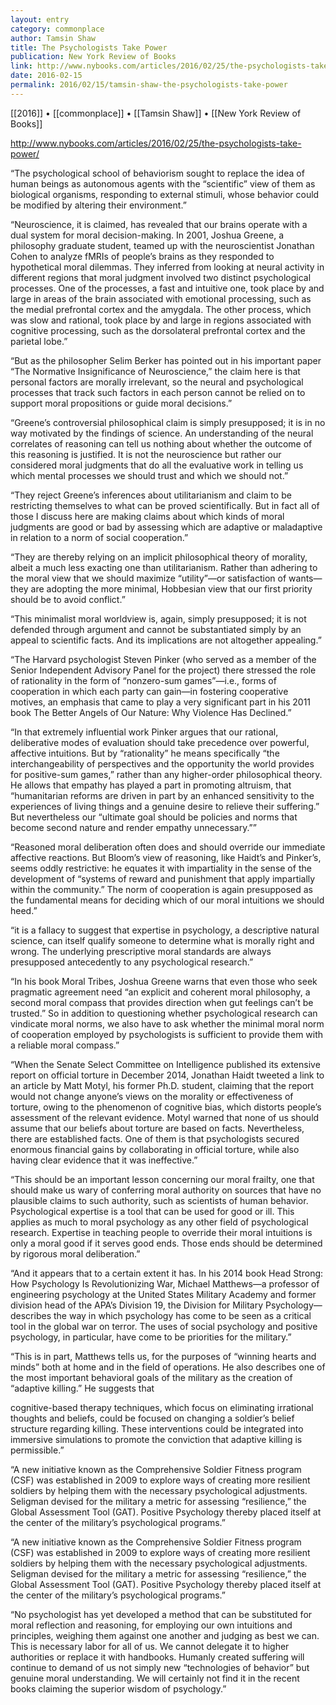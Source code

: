 ```yaml
---
layout: entry
category: commonplace
author: Tamsin Shaw
title: The Psychologists Take Power
publication: New York Review of Books
link: http://www.nybooks.com/articles/2016/02/25/the-psychologists-take-power/
date: 2016-02-15
permalink: 2016/02/15/tamsin-shaw-the-psychologists-take-power
---
```


[[2016]] • [[commonplace]] • [[Tamsin Shaw]] • [[New York Review of Books]]

http://www.nybooks.com/articles/2016/02/25/the-psychologists-take-power/

“The psychological school of behaviorism sought to replace the idea of human beings as autonomous agents with the “scientific” view of them as biological organisms, responding to external stimuli, whose behavior could be modified by altering their environment.”

“Neuroscience, it is claimed, has revealed that our brains operate with a dual system for moral decision-making. In 2001, Joshua Greene, a philosophy graduate student, teamed up with the neuroscientist Jonathan Cohen to analyze fMRIs of people’s brains as they responded to hypothetical moral dilemmas. They inferred from looking at neural activity in different regions that moral judgment involved two distinct psychological processes. One of the processes, a fast and intuitive one, took place by and large in areas of the brain associated with emotional processing, such as the medial prefrontal cortex and the amygdala. The other process, which was slow and rational, took place by and large in regions associated with cognitive processing, such as the dorsolateral prefrontal cortex and the parietal lobe.”

“But as the philosopher Selim Berker has pointed out in his important paper “The Normative Insignificance of Neuroscience,” the claim here is that personal factors are morally irrelevant, so the neural and psychological processes that track such factors in each person cannot be relied on to support moral propositions or guide moral decisions.”

“Greene’s controversial philosophical claim is simply presupposed; it is in no way motivated by the findings of science. An understanding of the neural correlates of reasoning can tell us nothing about whether the outcome of this reasoning is justified. It is not the neuroscience but rather our considered moral judgments that do all the evaluative work in telling us which mental processes we should trust and which we should not.”

“They reject Greene’s inferences about utilitarianism and claim to be restricting themselves to what can be proved scientifically. But in fact all of those I discuss here are making claims about which kinds of moral judgments are good or bad by assessing which are adaptive or maladaptive in relation to a norm of social cooperation.”

“They are thereby relying on an implicit philosophical theory of morality, albeit a much less exacting one than utilitarianism. Rather than adhering to the moral view that we should maximize “utility”—or satisfaction of wants—they are adopting the more minimal, Hobbesian view that our first priority should be to avoid conflict.”

“This minimalist moral worldview is, again, simply presupposed; it is not defended through argument and cannot be substantiated simply by an appeal to scientific facts. And its implications are not altogether appealing.”

“The Harvard psychologist Steven Pinker (who served as a member of the Senior Independent Advisory Panel for the project) there stressed the role of rationality in the form of “nonzero-sum games”—i.e., forms of cooperation in which each party can gain—in fostering cooperative motives, an emphasis that came to play a very significant part in his 2011 book The Better Angels of Our Nature: Why Violence Has Declined.”

“In that extremely influential work Pinker argues that our rational, deliberative modes of evaluation should take precedence over powerful, affective intuitions. But by “rationality” he means specifically “the interchangeability of perspectives and the opportunity the world provides for positive-sum games,” rather than any higher-order philosophical theory. He allows that empathy has played a part in promoting altruism, that “humanitarian reforms are driven in part by an enhanced sensitivity to the experiences of living things and a genuine desire to relieve their suffering.” But nevertheless our “ultimate goal should be policies and norms that become second nature and render empathy unnecessary.””

“Reasoned moral deliberation often does and should override our immediate affective reactions. But Bloom’s view of reasoning, like Haidt’s and Pinker’s, seems oddly restrictive: he equates it with impartiality in the sense of the development of “systems of reward and punishment that apply impartially within the community.” The norm of cooperation is again presupposed as the fundamental means for deciding which of our moral intuitions we should heed.”

“it is a fallacy to suggest that expertise in psychology, a descriptive natural science, can itself qualify someone to determine what is morally right and wrong. The underlying prescriptive moral standards are always presupposed antecedently to any psychological research.”

“In his book Moral Tribes, Joshua Greene warns that even those who seek pragmatic agreement need “an explicit and coherent moral philosophy, a second moral compass that provides direction when gut feelings can’t be trusted.” So in addition to questioning whether psychological research can vindicate moral norms, we also have to ask whether the minimal moral norm of cooperation employed by psychologists is sufficient to provide them with a reliable moral compass.”

“When the Senate Select Committee on Intelligence published its extensive report on official torture in December 2014, Jonathan Haidt tweeted a link to an article by Matt Motyl, his former Ph.D. student, claiming that the report would not change anyone’s views on the morality or effectiveness of torture, owing to the phenomenon of cognitive bias, which distorts people’s assessment of the relevant evidence. Motyl warned that none of us should assume that our beliefs about torture are based on facts. Nevertheless, there are established facts. One of them is that psychologists secured enormous financial gains by collaborating in official torture, while also having clear evidence that it was ineffective.”

“This should be an important lesson concerning our moral frailty, one that should make us wary of conferring moral authority on sources that have no plausible claims to such authority, such as scientists of human behavior. Psychological expertise is a tool that can be used for good or ill. This applies as much to moral psychology as any other field of psychological research. Expertise in teaching people to override their moral intuitions is only a moral good if it serves good ends. Those ends should be determined by rigorous moral deliberation.”

“And it appears that to a certain extent it has. In his 2014 book Head Strong: How Psychology Is Revolutionizing War, Michael Matthews—a professor of engineering psychology at the United States Military Academy and former division head of the APA’s Division 19, the Division for Military Psychology—describes the way in which psychology has come to be seen as a critical tool in the global war on terror. The uses of social psychology and positive psychology, in particular, have come to be priorities for the military.”

“This is in part, Matthews tells us, for the purposes of “winning hearts and minds” both at home and in the field of operations. He also describes one of the most important behavioral goals of the military as the creation of “adaptive killing.” He suggests that

cognitive-based therapy techniques, which focus on eliminating irrational thoughts and beliefs, could be focused on changing a soldier’s belief structure regarding killing. These interventions could be integrated into immersive simulations to promote the conviction that adaptive killing is permissible.”

“A new initiative known as the Comprehensive Soldier Fitness program (CSF) was established in 2009 to explore ways of creating more resilient soldiers by helping them with the necessary psychological adjustments. Seligman devised for the military a metric for assessing “resilience,” the Global Assessment Tool (GAT). Positive Psychology thereby placed itself at the center of the military’s psychological programs.”

“A new initiative known as the Comprehensive Soldier Fitness program (CSF) was established in 2009 to explore ways of creating more resilient soldiers by helping them with the necessary psychological adjustments. Seligman devised for the military a metric for assessing “resilience,” the Global Assessment Tool (GAT). Positive Psychology thereby placed itself at the center of the military’s psychological programs.”

“No psychologist has yet developed a method that can be substituted for moral reflection and reasoning, for employing our own intuitions and principles, weighing them against one another and judging as best we can. This is necessary labor for all of us. We cannot delegate it to higher authorities or replace it with handbooks. Humanly created suffering will continue to demand of us not simply new “technologies of behavior” but genuine moral understanding. We will certainly not find it in the recent books claiming the superior wisdom of psychology.”
